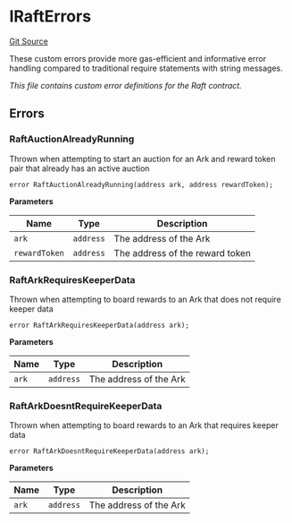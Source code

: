 # IRaftErrors
[Git Source](https://github.com/OasisDEX/summer-earn-protocol/blob/0276900cbe9b1188d82d1b9bcbb8c174e79a15a1/src/errors/IRaftErrors.sol)

These custom errors provide more gas-efficient and informative error handling
compared to traditional require statements with string messages.

*This file contains custom error definitions for the Raft contract.*


## Errors
### RaftAuctionAlreadyRunning
Thrown when attempting to start an auction for an Ark and reward token pair that already has an active
auction


```solidity
error RaftAuctionAlreadyRunning(address ark, address rewardToken);
```

**Parameters**

|Name|Type|Description|
|----|----|-----------|
|`ark`|`address`|The address of the Ark|
|`rewardToken`|`address`|The address of the reward token|

### RaftArkRequiresKeeperData
Thrown when attempting to board rewards to an Ark that does not require keeper data


```solidity
error RaftArkRequiresKeeperData(address ark);
```

**Parameters**

|Name|Type|Description|
|----|----|-----------|
|`ark`|`address`|The address of the Ark|

### RaftArkDoesntRequireKeeperData
Thrown when attempting to board rewards to an Ark that requires keeper data


```solidity
error RaftArkDoesntRequireKeeperData(address ark);
```

**Parameters**

|Name|Type|Description|
|----|----|-----------|
|`ark`|`address`|The address of the Ark|


